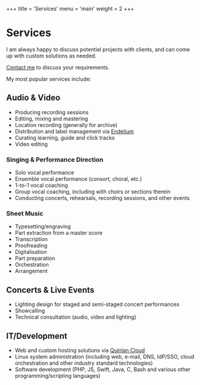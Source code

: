 +++
title = 'Services'
menu = 'main'
weight = 2
+++

# Services
I am always happy to discuss potential projects with clients, and can come up with custom solutions as needed.

[Contact me](/contact) to discuss your requirements.

My most popular services include:

## Audio & Video
* Producing recording sessions
* Editing, mixing and mastering
* Location recording (generally for archive)
* Distribution and label management via [Endelium](https://endelium.com)
* Curating learning, guide and click tracks
* Video editing

### Singing & Performance Direction
* Solo vocal performance
* Ensemble vocal performance (consort, choral, etc.)
* 1-to-1 vocal coaching
* Group vocal coaching, including with choirs or sections therein
* Conducting concerts, rehearsals, recording sessions, and other events

### Sheet Music
* Typesetting/engraving
* Part extraction from a master score
* Transcription
* Proofreading
* Digitalisation
* Part preparation
* Orchestration
* Arrangement

## Concerts & Live Events
* Lighting design for staged and semi-staged concert performances
* Showcalling
* Technical consultation (audio, video and lighting)

## IT/Development
* Web and custom hosting solutions via [Quinlan Cloud](https://quinlan.cloud)
* Linux system administration (including web, e-mail, DNS, IdP/SSO, cloud orchestration and other industry standard technologies)
* Software development (PHP, JS, Swift, Java, C, Bash and various other programming/scripting languages)

